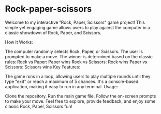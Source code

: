 # Rock-paper-scissors

Welcome to my interactive "Rock, Paper, Scissors" game project! This simple yet engaging game allows users to play against the computer in a classic showdown of Rock, Paper, and Scissors.

How It Works:

The computer randomly selects Rock, Paper, or Scissors.
The user is prompted to make a move.
The winner is determined based on the classic rules:
Rock vs Paper: Paper wins
Rock vs Scissors: Rock wins
Paper vs Scissors: Scissors wins
Key Features:

The game runs in a loop, allowing users to play multiple rounds until they type "exit" or reach a maximum of 5 chances.
It's a console-based application, making it easy to run in any terminal.
Usage:

Clone the repository.
Run the main game file.
Follow the on-screen prompts to make your move.
Feel free to explore, provide feedback, and enjoy some classic Rock, Paper, Scissors fun!
